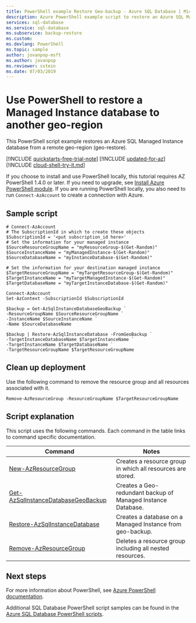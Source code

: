 ```yaml
---
title: PowerShell example Restore Geo-backup - Azure SQL Database | Microsoft Docs
description: Azure PowerShell example script to restore an Azure SQL Managed Instance Database from a geo-redundant backup.
services: sql-database
ms.service: sql-database
ms.subservice: backup-restore
ms.custom: 
ms.devlang: PowerShell
ms.topic: sample
author: jovanpop-msft
ms.author: jovanpop
ms.reviewer: sstein
ms.date: 07/03/2019
---
```

# Use PowerShell to restore a Managed Instance database to another geo-region

This PowerShell script example restores an Azure SQL Managed Instance database from a remote geo-region (geo-restore).  

[!INCLUDE [quickstarts-free-trial-note](../../../includes/quickstarts-free-trial-note.md)]
[!INCLUDE [updated-for-az](../../../includes/updated-for-az.md)]
[!INCLUDE [cloud-shell-try-it.md](../../../includes/cloud-shell-try-it.md)]

If you choose to install and use PowerShell locally, this tutorial requires AZ PowerShell 1.4.0 or later. If you need to upgrade, see [Install Azure PowerShell module](/powershell/azure/install-az-ps). If you are running PowerShell locally, you also need to run `Connect-AzAccount` to create a connection with Azure.

## Sample script

```azurepowershell-interactive
# Connect-AzAccount
# The SubscriptionId in which to create these objects
$SubscriptionId = '<put subscription_id here>'
# Set the information for your managed instance
$SourceResourceGroupName = "myResourceGroup-$(Get-Random)"
$SourceInstanceName = "myManagedInstance-$(Get-Random)"
$SourceDatabaseName = "myInstanceDatabase-$(Get-Random)"

# Set the information for your destination managed instance
$TargetResourceGroupName = "myTargetResourceGroup-$(Get-Random)"
$TargetInstanceName = "myTargetManagedInstance-$(Get-Random)"
$TargetDatabaseName = "myTargetInstanceDatabase-$(Get-Random)"

Connect-AzAccount
Set-AzContext -SubscriptionId $SubscriptionId

$backup = Get-AzSqlInstanceDatabaseGeoBackup `
-ResourceGroupName $SourceResourceGroupName `
-InstanceName $SourceInstanceName `
-Name $SourceDatabaseName

$backup | Restore-AzSqlInstanceDatabase -FromGeoBackup `
-TargetInstanceDatabaseName $TargetInstanceName `
-TargetInstanceName $TargetDatabaseName `
-TargetResourceGroupName $TargetResourceGroupName

```

## Clean up deployment

Use the following command to remove  the resource group and all resources associated with it.

```azurepowershell-interactive
Remove-AzResourceGroup -ResourceGroupName $TargetResourceGroupName
```

## Script explanation

This script uses the following commands. Each command in the table links to command specific documentation.

| Command | Notes |
|---|---|
| [New-AzResourceGroup](https://docs.microsoft.com/powershell/module/az.resources/New-AzResourceGroup) | Creates a resource group in which all resources are stored. |
| [Get-AzSqlInstanceDatabaseGeoBackup](/powershell/module/az.sql/Get-AzSqlInstanceDatabaseGeoBackup) | Creates a Geo-redundant backup of Managed Instance Database. |
| [Restore-AzSqlInstanceDatabase](/powershell/module/az.sql/Restore-AzSqlInstanceDatabase) | Creates a database on a Managed Instance from geo-backup. |
| [Remove-AzResourceGroup](/powershell/module/az.resources/remove-azresourcegroup) | Deletes a resource group including all nested resources. |

## Next steps

For more information about PowerShell, see [Azure PowerShell documentation](/powershell/azure/overview).

Additional SQL Database PowerShell script samples can be found in the [Azure SQL Database PowerShell scripts](../sql-database-powershell-samples.md).
